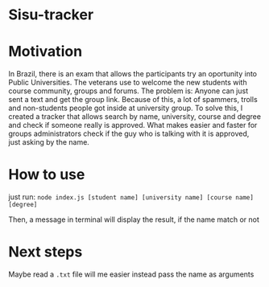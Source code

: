 # Sisu-tracker

# Motivation

In Brazil, there is an exam that allows the participants try an oportunity into Public Universities. The veterans use to welcome the new students
with course community, groups and forums. The problem is: Anyone can just sent a text and get the group link. Because of this, a lot of spammers, trolls and
non-students people got inside at university group. To solve this, I created a tracker that allows search by name, university, course and degree and check if someone 
really is approved. What makes easier and faster for groups administrators check if the guy who is talking with it is approved, just asking by the name. 

# How to use

just run: `node index.js [student name] [university name] [course name] [degree]`

Then, a message in terminal will display the result, if the name match or not

# Next steps

Maybe read a `.txt` file will me easier instead pass the name as arguments